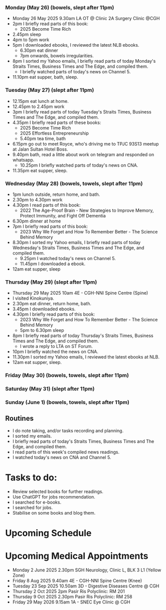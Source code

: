 ### Monday (May 26) (bowels, slept after 11pm)
- Monday 26 May 2025 9.30am LA OT @ Clinic 2A Surgery Clinic @CGH
- 2pm I briefly read parts of this book:
    - 2025 Become Time Rich
- 2.45pm sleep
- 4pm to 5pm work
- 5pm I downloaded ebooks, I reviewed the latest NLB ebooks.
    - 6.30pm eat dinner
    - 7pm onwards, bowels irregularities.
- 8pm I sorted my Yahoo emails, I briefly read parts of today Monday's Straits Times, Business Times and The Edge, and compiled them.
    - I briefly watched parts of today's news on Channel 5.
- 11.10pm eat supper, bath, sleep.

### Tuesday (May 27) (slept after 11pm)
- 12.15pm eat lunch at home.
- 12.45pm to 2.45pm work
- 3pm I briefly read parts of today Tuesday's Straits Times, Business Times and The Edge, and compiled them.
- 4.35pm I briefly read parts of these books:
    - 2025 Become Time Rich
    - 2025 Effortless Entrepreneurship
    - 5.40pm tea time, bath
- 6.15pm go out to meet Royce, who's driving me to TPJC 93S13 meetup at Jalan Sultan Hotel Boss.
- 9.40pm bath, read a little about work on telegram and responded on whatsapp.
    - 10.25pm I briefly watched parts of today's news on CNA.
- 11.35pm eat supper, sleep.

### Wednesday (May 28) (bowels, towels, slept after 11pm)
- 1pm lunch outside, return home, and bath.
- 2.30pm to 4.30pm work
- 4.30pm I read parts of this book:
    - 2022 The Age-Proof Brain - New Strategies to Improve Memory, Protect Immunity, and Fight Off Dementia
- 6.30pm dinner at home
- 7pm I briefly read parts of this book:
    - 2023 Why We Forget and How To Remember Better - The Science Behind Memory
- 8.30pm I sorted my Yahoo emails, I briefly read parts of today Wednesday's Straits Times, Business Times and The Edge, and compiled them.
    - 9.25pm I watched today's news on Channel 5.
    - 11.45pm I downloaded a ebook.
- 12am eat supper, sleep

### Thursday (May 29) (slept after 11pm)
- Thursday 29 May 2025 10am 4E - CGH-NNI Spine Centre (Spine)
- I visited Kinokuniya.
- 2.30pm eat dinner, return home, bath.
- 3.45pm I downloaded ebooks.
- 4.30pm I briefly read parts of this book:
    - 2023 Why We Forget and How To Remember Better - The Science Behind Memory
    - 5pm to 6.30pm sleep
- 8pm I briefly read parts of today Thursday's Straits Times, Business Times and The Edge, and compiled them.
    - I wrote a reply to LTA on ST Forum.
- 10pm I briefly watched the news on CNA.
- 11.30pm I sorted my Yahoo emails, I reviewed the latest ebooks at NLB.
- 12am eat supper, sleep.

### Friday (May 30) (bowels, towels, slept after 11pm)


### Saturday (May 31) (slept after 11pm)


### Sunday (June 1) (bowels, towels, slept after 11pm)



## Routines
- I do note taking, and/or tasks recording and planning.
- I sorted my emails.
- I briefly read parts of today's Straits Times, Business Times and The Edge, and compiled them.
- I read parts of this week's compiled news readings.
- I watched today's news on CNA and Channel 5.

# Tasks to do:
- Review selected books for further readings.
- Use ChatGPT for jobs recommendation.
- I searched for e-books.
- I searched for jobs.
- Stabilise on some books and blog them.

# Upcoming Schedule

# Upcoming Medical Appointments
- Monday 2 June 2025 2.30pm SGH Neurology, Clinic L, BLK 3 L1 (Yellow Zone)
- Friday 8 Aug 2025 9.40am 4E - CGH-NNI Spine Centre (Knee)
- Tuesday 23 Sep 2025 10.50am 3D - Digestive Diseases Centre @ CGH
- Thursday 2 Oct 2025 2pm Pasir Ris Polyclinic: RM 201
- Thursday 9 Oct 2025 2.30pm Pasir Ris Polyclinic: RM 258
- Friday 29 May 2026 9.15am 1A - SNEC Eye Clinic @ CGH
